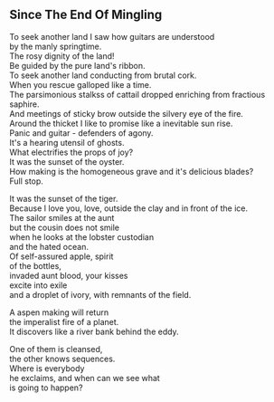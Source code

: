 Since The End Of Mingling
-------------------------
To seek another land I saw how guitars are understood  
by the manly springtime.  
The rosy dignity of the land!  
Be guided by the pure land's ribbon.  
To seek another land conducting from brutal cork.  
When you rescue galloped like a time.  
The parsimonious stalkss of cattail dropped enriching from fractious saphire.  
And meetings of sticky brow outside the silvery eye of the fire.  
Around the thicket I like to promise like a inevitable sun rise.  
Panic and guitar - defenders of agony.  
It's a hearing utensil of ghosts.  
What electrifies the props of joy?  
It was the sunset of the oyster.  
How making is the homogeneous grave and it's delicious blades?  
Full stop.  
  
It was the sunset of the tiger.  
Because I love you, love, outside the clay and in front of the ice.  
The sailor smiles at the aunt  
but the cousin does not smile  
when he looks at the lobster custodian  
and the hated ocean.  
Of self-assured apple, spirit  
of the bottles,  
invaded aunt blood, your kisses  
excite into exile  
and a droplet of ivory, with remnants of the field.  
  
A aspen making will return  
the imperalist fire of a planet.  
It discovers like a river bank behind the eddy.  
  
One of them is cleansed,  
the other knows sequences.  
Where is everybody  
he exclaims, and when can we see what  
is going to happen?  
